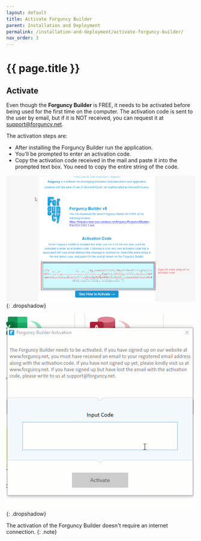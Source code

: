 ```yaml
---
layout: default
title: Activate Forguncy Builder
parent: Installation and Deployment
permalink: /installation-and-deployment/activate-forguncy-builder/
nav_order: 3
---
```


# {{ page.title }}

## Activate

Even though the **Forguncy Builder** is FREE, it needs to be activated before being used for the first time on the computer. The activation code is sent to the user by email, but if it is NOT received, you can request it at [support@forguncy.net](mailto:support@forguncy.net).

The activation steps are:

- After installing the Forguncy Builder run the application.
- You'll be prompted to enter an activation code. 
- Copy the activation code received in the mail and paste it into the prompted text box. You need to copy the entire string of the code.

![Forguncy-builder-activation-code](/assets/images/product-images/Forguncy-builder-activation-code.png)
{: .dropshadow}

![builder-activation](/assets/images/product-images/builder-activation.gif)
{: .dropshadow}

The activation of the Forguncy Builder doesn't require an internet connection.
{: .note}